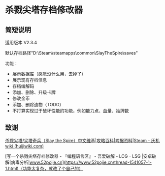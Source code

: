 # 杀戮尖塔存档修改器

## 简短说明

适用版本 V2.3.4

默认存档路径"D:\Steam\steamapps\common\SlayTheSpire\saves"

功能：

- ~~展示数据库~~（感觉没什么用，去掉了）
- 展示现有存档信息
- 存档编解码
- 添加、删除、升级卡牌
- 修改金币
- 添加、删除遗物（TODO）
- 不打算实现过于破坏性能的功能，例如能力点、血量、抽牌数

## 致谢

[杀戮尖塔/尖塔奇兵（Slay the Spire）中文维基|攻略百科|考据资料|Steam - 灰机wiki (huijiwiki.com)](https://sts.huijiwiki.com/wiki/首页)

[写一个杀戮尖塔存档修改器 - 『编程语言区』 - 吾爱破解 - LCG - LSG |安卓破解|病毒分析|www.52pojie.cn](https://www.52pojie.cn/thread-1541057-1-1.html)（功能太复杂，就改了个自己的）
